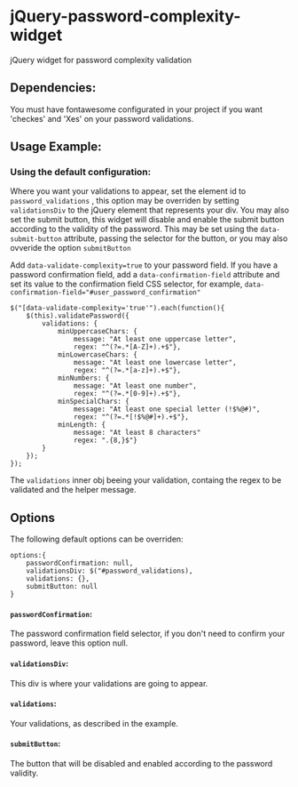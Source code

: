 # jQuery-password-complexity-widget

jQuery widget for password complexity validation

## Dependencies:

You must have fontawesome configurated in your project if you want 'checkes' and 'Xes' on your password validations.

## Usage Example:

### Using the default configuration:

Where you want your validations to appear, set the element id to `password_validations` , this option may be overriden by setting `validationsDiv` to the jQuery element that represents your div. You may also set the submit button, this widget will disable and enable the submit button according to the validity of the password. This may be set using the `data-submit-button` attribute, passing the selector for the button, or you may also ovveride the option `submitButton`

Add `data-validate-complexity=true` to your password field. If you have a password confirmation field, add a `data-confirmation-field` attribute and set its value to the confirmation field CSS selector, for example, `data-confirmation-field="#user_password_confirmation"`

	$("[data-validate-complexity='true'").each(function(){
		$(this).validatePassword({
			validations: {
				minUppercaseChars: {
					message: "At least one uppercase letter",
					regex: "^(?=.*[A-Z]+).+$"},
				minLowercaseChars: {
					message: "At least one lowercase letter",
					regex: "^(?=.*[a-z]+).+$"},
				minNumbers: {
					message: "At least one number",
					regex: "^(?=.*[0-9]+).+$"},
				minSpecialChars: {
					message: "At least one special letter (!$%@#)",
					regex: "^(?=.*[!$%@#]+).+$"},
				minLength: {
					message: "At least 8 characters"
					regex: ".{8,}$"}
			}
		});
	});

The `validations` inner obj beeing your validation, containg the regex to be validated and the helper message.

## Options


The following default options can be overriden:

	options:{
		passwordConfirmation: null,
		validationsDiv: $("#password_validations),
		validations: {},
		submitButton: null
	}

#### `passwordConfirmation`:

The password confirmation field selector, if you don't need to confirm your password, leave this option null.

#### `validationsDiv`:

This div is where your validations are going to appear.

#### `validations`:

Your validations, as described in the example.

#### `submitButton`:

The button that will be disabled and enabled according to the password validity.




